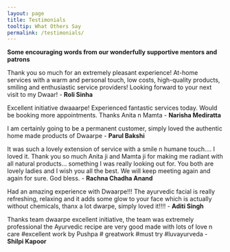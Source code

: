 ```yaml
---
layout: page
title: Testimonials
tooltip: What Others Say
permalink: /testimonials/
---
```


<p><b>Some encouraging words from our wonderfully supportive mentors and patrons </b></p>
<p>Thank you so much for an extremely pleasant experience! At-home services 
with a warm and personal touch, low costs, high-quality products, smiling and 
enthusiastic service providers! Looking forward to your next visit to my Dwaar! 
- <b>Roli Sinha</b></p>
<p>Excellent initiative dwaaarpe! Experienced fantastic services today. Would 
be booking more appointments. Thanks Anita n Mamta
- <b>Narisha Mediratta</b></p>
<p>I am certainly going to be a permanent customer, simply loved the authentic 
home made products of Dwaarpe 
- <b>Parul Bakshi</b></p>
<p>It was such a lovely extension of service with a smile n humane touch.... 
I loved it. Thank you so much Anita ji and Mamta ji for making me radiant with 
all natural products... something I was really looking out for. You both are 
lovely ladies and I wish you all the best. We will keep meeting again and 
again for sure. God bless. 
- <b>Rachna Chadha Anand</b></p>
<p>Had an amazing experience with Dwaarpe!!! The ayurvedic facial is really 
refreshing, relaxing and it adds some glow to your face which is actually 
without chemicals, thanx a lot dwarpe, simply loved it!!!! 
- <b>Aditi Singh</b></p>
<p>Thanks team dwaarpe excellent initiative, the team was extremely professional 
the Ayurvedic recipe are very good made with lots of love n care #excellent work 
by Pushpa # greatwork #must try #luvayurveda 
- <b>Shilpi Kapoor</b></p>
